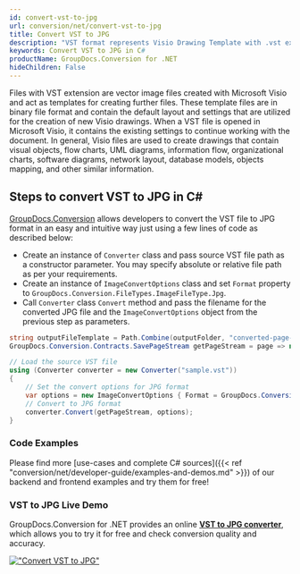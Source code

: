 ```yaml
---
id: convert-vst-to-jpg
url: conversion/net/convert-vst-to-jpg
title: Convert VST to JPG
description: "VST format represents Visio Drawing Template with .vst extension. Learn how to convert VST to JPG file programmatically in C# language using GroupDocs.Conversion for .NET library."
keywords: Convert VST to JPG in C#
productName: GroupDocs.Conversion for .NET
hideChildren: False
---
```


Files with VST extension are vector image files created with Microsoft Visio and act as templates for creating further files. These template files are in binary file format and contain the default layout and settings that are utilized for the creation of new Visio drawings. When a VST file is opened in Microsoft Visio, it contains the existing settings to continue working with the document. In general, Visio files are used to create drawings that contain visual objects, flow charts, UML diagrams, information flow, organizational charts, software diagrams, network layout, database models, objects mapping, and other similar information.

## Steps to convert VST to JPG in C#

[GroupDocs.Conversion](https://products.groupdocs.com/conversion/net) allows developers to convert the VST file to JPG format in an easy and intuitive way just using a few lines of code as described below:

* Create an instance of `Converter` class and pass source VST file path as a constructor parameter. You may specify absolute or relative file path as per your requirements. 
* Create an instance of `ImageConvertOptions` class and set `Format` property to `GroupDocs.Conversion.FileTypes.ImageFileType.Jpg`.
* Call `Converter` class `Convert` method and pass the filename for the converted JPG file and the `ImageConvertOptions` object from the previous step as parameters.

```csharp
string outputFileTemplate = Path.Combine(outputFolder, "converted-page-{0}.jpg");
GroupDocs.Conversion.Contracts.SavePageStream getPageStream = page => new FileStream(string.Format(outputFileTemplate, page), FileMode.Create);

// Load the source VST file
using (Converter converter = new Converter("sample.vst"))
{
    // Set the convert options for JPG format
    var options = new ImageConvertOptions { Format = GroupDocs.Conversion.FileTypes.ImageFileType.Jpg };   
    // Convert to JPG format
    converter.Convert(getPageStream, options);
}
```

### Code Examples

Please find more [use-cases and complete C# sources]({{< ref "conversion/net/developer-guide/examples-and-demos.md" >}}) of our backend and frontend examples and try them for free!

### VST to JPG Live Demo

GroupDocs.Conversion for .NET provides an online [**VST to JPG converter**](https://products.groupdocs.app/conversion/vst-to-jpg), which allows you to try it for free and check conversion quality and accuracy.

[!["Convert VST to JPG"](conversion/net/images/convert-to-jpg/convert-vst-to-jpg.png)](https://products.groupdocs.app/conversion/vst-to-jpg)